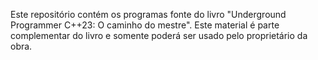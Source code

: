 Este repositório contém os programas fonte do livro "Underground Programmer C++23: O caminho do mestre". Este material é parte complementar do livro e somente poderá ser usado pelo proprietário da obra.
